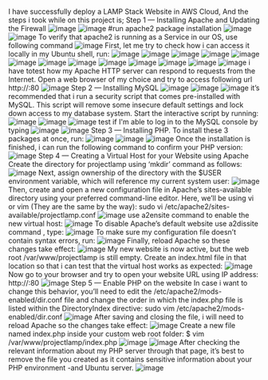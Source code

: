 I have successfully deploy a LAMP Stack Website in AWS Cloud, And the steps i took while on this project is;
Step 1 — Installing Apache and Updating the Firewall
![image](https://user-images.githubusercontent.com/76633534/115258165-a68db280-a128-11eb-9c8a-f5a706ad616c.png)
![image](https://user-images.githubusercontent.com/76633534/115258305-c6bd7180-a128-11eb-823a-621a9f143140.png)
#run apache2 package installation
![image](https://user-images.githubusercontent.com/76633534/115258896-4e0ae500-a129-11eb-9d1c-5a3062eeab7c.png)
![image](https://user-images.githubusercontent.com/76633534/115259020-68dd5980-a129-11eb-8f7b-0be2eaf8205f.png)
To verify that apache2 is running as a Service in our OS, use following command
![image](https://user-images.githubusercontent.com/76633534/115259343-b5289980-a129-11eb-9788-e734338ed037.png)
First, let me try to check how i can access it locally in my Ubuntu shell, run:
![image](https://user-images.githubusercontent.com/76633534/115259814-1f413e80-a12a-11eb-9bf9-2e9b0a429dcc.png)
![image](https://user-images.githubusercontent.com/76633534/115259969-40099400-a12a-11eb-8780-3f0355a58941.png)
![image](https://user-images.githubusercontent.com/76633534/115260233-79da9a80-a12a-11eb-9c7a-27aaf3483c77.png)
![image](https://user-images.githubusercontent.com/76633534/115260473-b0181a00-a12a-11eb-9dda-eb5e53a7066b.png)
![image](https://user-images.githubusercontent.com/76633534/115260572-ca51f800-a12a-11eb-9790-fa519733f3ef.png)
![image](https://user-images.githubusercontent.com/76633534/115260635-db026e00-a12a-11eb-8d13-536ea2878fdf.png)
![image](https://user-images.githubusercontent.com/76633534/115260776-f5d4e280-a12a-11eb-9229-8f3100bb7e0e.png)
![image](https://user-images.githubusercontent.com/76633534/115260854-0a18df80-a12b-11eb-94d2-1017ff80f0ee.png)
![image](https://user-images.githubusercontent.com/76633534/115260972-21f06380-a12b-11eb-80e1-d107f330fbc4.png)
![image](https://user-images.githubusercontent.com/76633534/115261069-392f5100-a12b-11eb-9416-6a0680edae57.png)
![image](https://user-images.githubusercontent.com/76633534/115261178-4cdab780-a12b-11eb-9590-3597fccfe254.png)
![image](https://user-images.githubusercontent.com/76633534/115261297-67149580-a12b-11eb-831e-6f725e2bb1b7.png)
![image](https://user-images.githubusercontent.com/76633534/115261422-814e7380-a12b-11eb-997c-73a5dfc13977.png)
i have totest how my Apache HTTP server can respond to requests from the Internet. Open a web browser of my choice and try to access following url
http://<Public-IP-Address>:80
![image](https://user-images.githubusercontent.com/76633534/115262226-3c770c80-a12c-11eb-8125-9d481107fde9.png)
Step 2 — Installing MySQL
![image](https://user-images.githubusercontent.com/76633534/115262690-adb6bf80-a12c-11eb-8749-8741f0a7f31e.png)
![image](https://user-images.githubusercontent.com/76633534/115262847-cde67e80-a12c-11eb-816f-dd6c1701bc78.png)
![image](https://user-images.githubusercontent.com/76633534/115262962-ec4c7a00-a12c-11eb-9d5a-76bf8a6d54a6.png)
 it’s recommended that i run a security script that comes pre-installed with MySQL. This script will remove some insecure default settings and lock down access to my database system. Start the interactive script by running:
![image](https://user-images.githubusercontent.com/76633534/115263901-b8258900-a12d-11eb-8d76-eab5304e84f0.png)
![image](https://user-images.githubusercontent.com/76633534/115263619-7a286500-a12d-11eb-9f54-b17a86b2b21a.png)
![image](https://user-images.githubusercontent.com/76633534/115264018-d68b8480-a12d-11eb-9004-3693d8d74350.png)
  test if I'm able to log in to the MySQL console by typing
![image](https://user-images.githubusercontent.com/76633534/115264268-0e92c780-a12e-11eb-8abb-e3bde181e072.png)
![image](https://user-images.githubusercontent.com/76633534/115264839-924cb400-a12e-11eb-8046-a35303a38ea2.png)
Step 3 — Installing PHP. To install these 3 packages at once, run:
![image](https://user-images.githubusercontent.com/76633534/115265520-36cef600-a12f-11eb-83e3-19204e5e67b1.png)
 ![image](https://user-images.githubusercontent.com/76633534/115265631-536b2e00-a12f-11eb-8ded-ae860e4bc27a.png)
![image](https://user-images.githubusercontent.com/76633534/115265735-6aaa1b80-a12f-11eb-85b7-9f492f7035ac.png)
Once the installation is finished, i can run the following command to confirm your PHP version:
 ![image](https://user-images.githubusercontent.com/76633534/115265980-ac3ac680-a12f-11eb-93af-34d8520967d0.png)
 Step 4 — Creating a Virtual Host for your Website using Apache
 Create the directory for projectlamp using ‘mkdir’ command as follows:
 ![image](https://user-images.githubusercontent.com/76633534/115266571-3be07500-a130-11eb-9ac5-ce203023723d.png)
Next, assign ownership of the directory with the $USER environment variable, which will reference my current system user: 
 ![image](https://user-images.githubusercontent.com/76633534/115266978-9548a400-a130-11eb-8f25-6e466fd35d7e.png)
  Then, create and open a new configuration file in Apache’s sites-available directory using your preferred command-line editor. Here, we’ll be using vi or vim (They are the same by the way):
sudo vi /etc/apache2/sites-available/projectlamp.conf 
  ![image](https://user-images.githubusercontent.com/76633534/115267985-b3fb6a80-a131-11eb-98ac-3dbf6b3941e9.png)
use a2ensite command to enable the new virtual host:
  ![image](https://user-images.githubusercontent.com/76633534/115268306-0c326c80-a132-11eb-8dde-54c0d9609c09.png)
To disable Apache’s default website use a2dissite command , type:
  ![image](https://user-images.githubusercontent.com/76633534/115268556-4bf95400-a132-11eb-8100-e5491cda3f4f.png)
  To make sure my configuration file doesn’t contain syntax errors, run:
![image](https://user-images.githubusercontent.com/76633534/115268777-895de180-a132-11eb-8941-fa5f86c75cc6.png)
Finally, reload Apache so these changes take effect:
  ![image](https://user-images.githubusercontent.com/76633534/115268932-b3af9f00-a132-11eb-9586-bf0f25fcc620.png)
My new website is now active, but the web root /var/www/projectlamp is still empty. Create an index.html file in that location so that i can test that the virtual host works as expected:
  ![image](https://user-images.githubusercontent.com/76633534/115269217-ff624880-a132-11eb-9600-8fb9bde068f5.png)
Now go to your browser and try to open your website URL using IP address:
http://<Public-IP-Address>:80
  ![image](https://user-images.githubusercontent.com/76633534/115269453-3cc6d600-a133-11eb-9df5-78632d97d649.png)
Step 5 — Enable PHP on the website
  In case i want to change this behavior, you’ll need to edit the /etc/apache2/mods-enabled/dir.conf file and change the order in which the index.php file is listed within the DirectoryIndex directive:
  sudo vim /etc/apache2/mods-enabled/dir.conf
  ![image](https://user-images.githubusercontent.com/76633534/115269867-a3e48a80-a133-11eb-91eb-7f385d5fdc98.png)
  After saving and closing the file, i will need to reload Apache so the changes take effect:
  ![image](https://user-images.githubusercontent.com/76633534/115274201-561e5100-a138-11eb-8068-22e8f4346255.png)
Create a new file named index.php inside your custom web root folder:
  $ vim /var/www/projectlamp/index.php
  ![image](https://user-images.githubusercontent.com/76633534/115274679-da70d400-a138-11eb-85ee-dc931f501084.png)
![image](https://user-images.githubusercontent.com/76633534/115274950-1b68e880-a139-11eb-831e-8bcd69f25cc2.png)
After checking the relevant information about my PHP server through that page, it’s best to remove the file you created as it contains sensitive information about your PHP environment -and  Ubuntu server.
![image](https://user-images.githubusercontent.com/76633534/115275076-3c313e00-a139-11eb-95f2-d9200e0f1b30.png)

